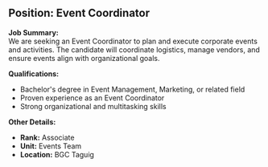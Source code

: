 ## **Position: Event Coordinator**

**Job Summary:**  
We are seeking an Event Coordinator to plan and execute corporate events and activities. The candidate will coordinate logistics, manage vendors, and ensure events align with organizational goals.

**Qualifications:**  
- Bachelor's degree in Event Management, Marketing, or related field
- Proven experience as an Event Coordinator
- Strong organizational and multitasking skills

**Other Details:**
- **Rank:** Associate
- **Unit:** Events Team
- **Location:** BGC Taguig
